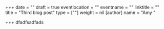 +++
date = ""
draft = true
eventlocation = ""
eventname = ""
linktitle = ""
title = "Third blog post"
type = [""]
weight = nil
[author]
name = "Amy "

+++
dfadfsadfads